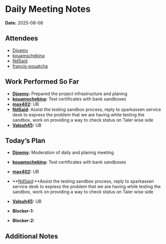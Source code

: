 # Daily Meeting Notes

**Date:** 2025-08-08

## Attendees
- [Djoemy](https://github.com/Djoemy)
- [kouamschekina](https://github.com/kouamschekina)
- [NdSaid](https://github.com/NdSaid)
- [francis-pouatcha](https://github.com/francis-pouatcha)

## Work Performed So Far
- **[Djoemy](https://github.com/Djoemy):** Prepared the project infrastructure and planing
- **[kouamschekina](https://github.com/kouamschekina):** Test certificates with bank sandboxes
- **[max402](https://github.com/max402):** UB
- **[NdSaid](https://github.com/NdSaid):** Assist the testing sandbox process, reply to sparkassen service desk to express the problem that we are having while testing the sandbox, work on providing a way to check status on Taler wise side
- **[Valsuh45](https://github.com/Valsuh45):** UB

## Today’s Plan
- **[Djoemy](https://github.com/Djoemy):** Moderation of daily and planing meeting
- **[kouamschekina](https://github.com/kouamschekina):** Test certificates with bank sandboxes
- **[max402](https://github.com/max402):** UB
- **[NdSaid](https://github.com/NdSaid):**Assist the testing sandbox process, reply to sparkassen service desk to express the problem that we are having while testing the sandbox, work on providing a way to check status on Taler wise side
- **[Valsuh45](https://github.com/Valsuh45):** UB
- **Blocker-1:** 

- **Blocker-2:** 

## Additional Notes





